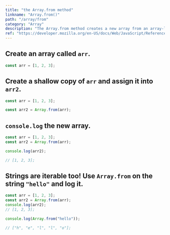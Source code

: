 ```yaml
---
title: "the Array.from method"
linkname: "Array.from()"
path: "/array/from"
category: "Array"
description: "The Array.from method creates a new array from an array-like or iterable object. Array.from creates a _shallow_ copy."
ref: "https://developer.mozilla.org/en-US/docs/Web/JavaScript/Reference/Global_Objects/Array/from"
---
```


<!-- prettier-ignore-start -->

## Create an array called `arr`.

```javascript content
const arr = [1, 2, 3];
```

## Create a shallow copy of `arr` and assign it into `arr2`.

```javascript start
const arr = [1, 2, 3];
```

```javascript content
const arr2 = Array.from(arr);
```

## `console.log` the new array.

```javascript start
const arr = [1, 2, 3];
const arr2 = Array.from(arr);
```

```javascript content
console.log(arr2);
```

```javascript after
// [1, 2, 3];
```

## Strings are iterable too! Use `Array.from` on the string `"hello"` and log it.


```javascript start
const arr = [1, 2, 3];
const arr2 = Array.from(arr);
console.log(arr2);
// [1, 2, 3];
```

```javascript content
console.log(Array.from("hello"));
```

```javascript after
// ["h", "e", "l", "l", "o"];
```

<!-- prettier-ignore-end -->
